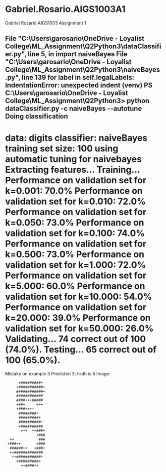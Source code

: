 # Gabriel.Rosario.AIGS1003A1
Gabriel Rosario AIGS1003 Assignment 1

  File "C:\Users\garosario\OneDrive - Loyalist College\ML_Assignment\Q2Python3\dataClassifier.py", line 5, in <module>
    import naiveBayes
  File "C:\Users\garosario\OneDrive - Loyalist College\ML_Assignment\Q2Python3\naiveBayes.py", line 139
    for label in self.legalLabels:
IndentationError: unexpected indent
(venv) PS C:\Users\garosario\OneDrive - Loyalist College\ML_Assignment\Q2Python3> python dataClassifier.py -c naiveBayes --autotune 
Doing classification
--------------------
data:           digits
classifier:             naiveBayes
training set size:      100
using automatic tuning for naivebayes
Extracting features...
Training...
Performance on validation set for k=0.001: 70.0%
Performance on validation set for k=0.010: 72.0%
Performance on validation set for k=0.050: 73.0%
Performance on validation set for k=0.100: 74.0%
Performance on validation set for k=0.500: 73.0%
Performance on validation set for k=1.000: 72.0%
Performance on validation set for k=5.000: 60.0%
Performance on validation set for k=10.000: 54.0%
Performance on validation set for k=20.000: 39.0%
Performance on validation set for k=50.000: 26.0%
Validating...
74 correct out of 100 (74.0%).
Testing...
65 correct out of 100 (65.0%).
===================================
Mistake on example 3
Predicted 3; truth is 5
Image:





          +#########+
         +###########+
         ############+
         ############
         ####+++#####
         +##+     +++
         +###++++
          ########+
          #########+
          ##########+
          +##########
           +++  ++###+
                  +###
      ++           ###
     +###++       +###
      ######++   +###+
      ++#############
       ++###########+
         +#########+
           ++####++



